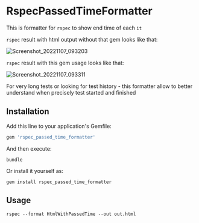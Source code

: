 # RspecPassedTimeFormatter

This is formatter for `rspec` to show end time of each `it`

`rspec` result with html output without that gem looks like that:

![Screenshot_20221107_093203](https://user-images.githubusercontent.com/668524/200251650-c5e5f118-1e66-4c87-8538-e38bcb0d16ec.png)

`rspec` result with this gem usage looks like that:

![Screenshot_20221107_093311](https://user-images.githubusercontent.com/668524/200251659-cc94ecf9-954e-4a32-a087-4ff230a27204.png)

For very long tests or looking for test history - this formatter allow to better
understand when precisely test started and finished

## Installation

Add this line to your application's Gemfile:

```ruby
gem 'rspec_passed_time_formatter'
```

And then execute:

```shell script
bundle
```

Or install it yourself as:

```shell script
gem install rspec_passed_time_formatter
```

## Usage

`rspec --format HtmlWithPassedTime --out out.html`

